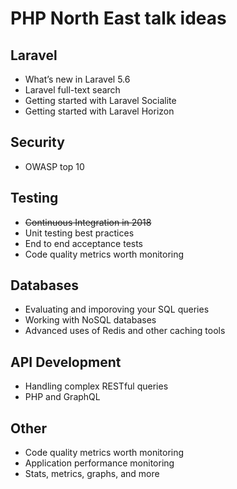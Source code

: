 # PHP North East talk ideas

## Laravel
* What’s new in Laravel 5.6
* Laravel full-text search
* Getting started with Laravel Socialite
* Getting started with Laravel Horizon

## Security
* OWASP top 10

## Testing
* ~~Continuous Integration in 2018~~
* Unit testing best practices
* End to end acceptance tests
* Code quality metrics worth monitoring

## Databases
* Evaluating and imporoving your SQL queries
* Working with NoSQL databases
* Advanced uses of Redis and other caching tools

## API Development
* Handling complex RESTful queries
* PHP and GraphQL

## Other
* Code quality metrics worth monitoring
* Application performance monitoring
* Stats, metrics, graphs, and more
